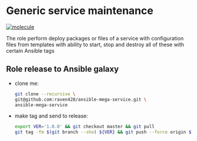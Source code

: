 # Generic service maintenance

[![molecule](https://github.com/raven428/ansible-mega-service/actions/workflows/test-role.yaml/badge.svg)](https://github.com/raven428/ansible-mega-service/actions/workflows/test-role.yaml)

The role perform deploy packages or files of a service with configuration files from templates with ability to start, stop and destroy all of these with certain Ansible tags

## Role release to Ansible galaxy

- clone me:

  ```bash
  git clone --recursive \
  git@github.com:raven428/ansible-mega-service.git \
  ansible-mega-service
  ```

- make tag and send to release:

  ```bash
  export VER='1.0.0' && git checkout master && git pull
  git tag -fm $(git branch --sho) ${VER} && git push --force origin $(git describe)
  ```
